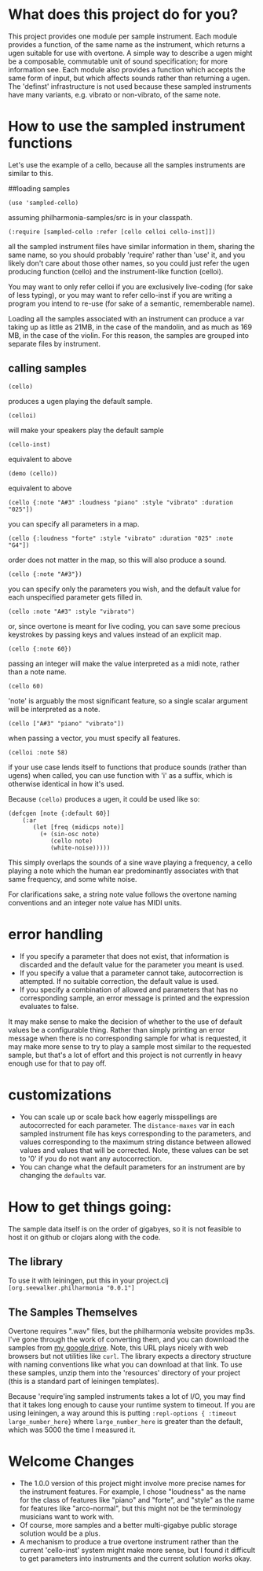 # What does this project do for you?

This project provides one module per sample instrument. Each module provides a function, of the same name as the instrument, which returns a ugen suitable for use with overtone. A simple way to describe a ugen might be a composable, commutable unit of sound specification; for more information see. Each module also provides a function which accepts the same form of input, but which affects sounds rather than returning a ugen. The 'definst' infrastructure is not used because these sampled instruments have many variants, e.g. vibrato or non-vibrato, of the same note.

# How to use the sampled instrument functions

Let's use the example of a cello, because all the samples instruments are similar to this.

##loading samples

`(use 'sampled-cello)`

assuming philharmonia-samples/src is in your classpath.

`(:require [sampled-cello :refer [cello celloi cello-inst]])`

all the sampled instrument files have similar information in them, sharing the same name, so you should probably 'require' rather than 'use' it, and you likely don't care about those other names, so you could just refer the ugen producing function (cello) and the instrument-like function (celloi).

You may want to only refer celloi if you are exclusively live-coding (for sake of less typing), or you may want to refer cello-inst if you are writing a program you intend to re-use (for sake of a semantic, rememberable name).

Loading all the samples associated with an instrument can produce a var taking up as little as 21MB, in the case of the mandolin, and as much as 169 MB, in the case of the violin. For this reason, the samples are grouped into separate files by instrument.

## calling samples

`(cello)`

produces a ugen playing the default sample.

`(celloi)`

will make your speakers play the default sample

`(cello-inst)`

 equivalent to above

`(demo (cello))`

 equivalent to above

`(cello {:note "A#3" :loudness "piano" :style "vibrato" :duration "025"])`

you can specify all parameters in a map.

`(cello {:loudness "forte" :style "vibrato" :duration "025" :note "G4"])`

order does not matter in the map, so this will also produce a sound.

`(cello {:note "A#3"})`

you can specify only the parameters you wish, and the default value for each unspecified parameter gets filled in.

`(cello :note "A#3" :style "vibrato")`

or, since overtone is meant for live coding, you can save some precious keystrokes by passing keys and values instead of an explicit map.

`(cello {:note 60})`

passing an integer will make the value interpreted as a midi note, rather than a note name.

`(cello 60)`

'note' is arguably the most significant feature, so a single scalar argument will be interpreted as a note.

`(cello ["A#3" "piano" "vibrato"])`

when passing a vector, you must specify all features.

`(celloi :note 58)`

if your use case lends itself to functions that produce sounds (rather than ugens) when called, you can use function with 'i' as a suffix, which is otherwise identical in how it's used.

Because `(cello)` produces a ugen, it could be used like so:

    (defcgen [note {:default 60}]
        (:ar
           (let [freq (midicps note)]
             (+ (sin-osc note)
                (cello note)
                (white-noise)))))

This simply overlaps the sounds of a sine wave playing a frequency, a cello playing a note which the human ear predominantly associates with that same frequency, and some white noise.

For clarifications sake, a string note value follows the overtone naming conventions and an integer note value has MIDI units.

# error handling

- If you specify a parameter that does not exist, that information is discarded and the default value for the parameter you meant is used.
- If you specify a value that a parameter cannot take, autocorrection is attempted. If no suitable correction, the default value is used.
- If you specify a combination of allowed and parameters that has no corresponding sample, an error message is printed and the expression evaluates to false.

It may make sense to make the decision of whether to the use of default values be a configurable thing.
Rather than simply printing an error message when there is no corresponding sample for what is requested, it may make more sense to try to play a sample most similar to the requested sample, but that's a lot of effort and this project is not currently in heavy enough use for that to pay off.

# customizations

- You can scale up or scale back how eagerly misspellings are autocorrected for each parameter. The `distance-maxes` var in each sampled instrument file has keys corresponding to the parameters, and values corresponding to the maximum string distance between allowed values and values that will be corrected. Note, these values can be set to '0' if you do not want any autocorrection.
- You can change what the default parameters for an instrument are by changing the `defaults` var.

# How to get things going:

The sample data itself is on the order of gigabyes, so it is not feasible to host it on github or clojars along with the code.

## The library
To use it with leiningen, put this in your project.clj
`[org.seewalker.philharmonia "0.0.1"]`

## The Samples Themselves
Overtone requires ".wav" files, but the philharmonia website provides mp3s. I've gone through the work of converting them, and you can download the samples from [my google drive](https://drive.google.com/open?id=0B7GoGDjZUyZ5MUxsVmQxVzJOTVE). Note, this URL plays nicely with web browsers but not utilities like `curl`.
The library expects a directory structure with naming conventions like what you can download at that link. To use these samples, unzip them into the 'resources' directory of your project (this is a standard part of leiningen templates).

Because 'require'ing sampled instruments takes a lot of I/O, you may find that it takes long enough to cause your runtime system to timeout. If you are using leiningen, a way around this is putting `:repl-options { :timeout large_number_here}` where `large_number_here` is greater than the default, which was 5000 the time I measured it.

# Welcome Changes

- The 1.0.0 version of this project might involve more precise names for the instrument features. For example, I chose "loudness" as the name for the class of features like "piano" and "forte", and "style" as the name for features like "arco-normal", but this might not be the terminology musicians want to work with.
- Of course, more samples and a better multi-gigabye public storage solution would be a plus.
- A mechanism to produce a true overtone instrument rather than the current 'cello-inst' system might make more sense, but I found it difficult to get parameters into instruments and the current solution works okay.
